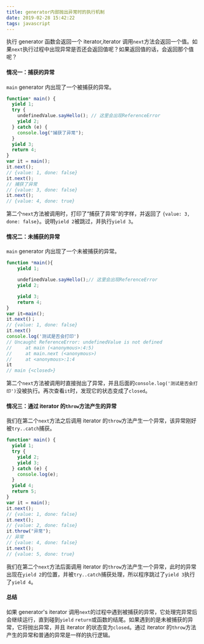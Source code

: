 ```yaml
---
title: generator内部抛出异常时的执行机制
date: 2019-02-28 15:42:22
tags: javascript
---
```


执行 generator 函数会返回一个 iterator,iterator 调用`next`方法会返回一个值。如果`next`执行过程中出现异常是否还会返回值呢？如果返回值的话，会返回那个值呢？

#### 情况一：捕获的异常

`main` generator 内出现了一个被捕获的异常。

```javascript
function* main() {
  yield 1;
  try {
    undefinedValue.sayHello(); // 这里会出现ReferenceError
    yield 2;
  } catch (e) {
    console.log("捕获了异常");
  }
  yield 3;
  return 4;
}
var it = main();
it.next();
// {value: 1, done: false}
it.next();
// 捕获了异常
// {value: 3, done: false}
it.next();
// {value: 4, done: true}
```

第二个`next`方法被调用时，打印了“捕获了异常”的字样，并返回了 `{value: 3, done: false}`。说明`yield 2`被跳过，并执行`yield 3`。

#### 情况二：未捕获的异常

`main` generator 内出现了一个未被捕获的异常。

```javascript
function *main(){
	yield 1;

    undefinedValue.sayHello();// 这里会出现ReferenceError
	yield 2;

	yield 3;
	return 4;
}
var it=main();
it.next()；
// {value: 1, done: false}
it.next()
console.log('测试是否会打印')
// Uncaught ReferenceError: undefinedValue is not defined
//     at main (<anonymous>:4:5)
//     at main.next (<anonymous>)
//     at <anonymous>:1:4
it
// main {<closed>}
```

第二个`next`方法被调用时直接抛出了异常，并且后面的`console.log('测试是否会打印')`没被执行。再次查看`it`时，发现它的状态变成了`closed`。

#### 情况三：通过 iterator 的`throw`方法产生的异常

我们在第二个`next`方法之后调用 iterator 的`throw`方法产生一个异常，该异常刚好被`try..catch`捕获。

```javascript
function* main() {
  yield 1;
  try {
    yield 2;
    yield 3;
  } catch (e) {
    console.log(e);
  }
  yield 4;
  return 5;
}
var it = main();
it.next();
// {value: 1, done: false}
it.next();
// {value: 2, done: false}
it.throw("异常");
// 异常
// {value: 4, done: false}
it.next();
// {value: 5, done: true}
```

我们在第二个`next`方法后面调用 iterator 的`throw`方法产生一个异常，此时的异常出现在`yield 2`的位置，并被`try..catch`捕获处理，所以程序跳过了`yield 3`执行了`yield 4`。

#### 总结

如果 generator's iterator 调用`next`的过程中遇到被捕获的异常，它处理完异常后会继续运行，直到碰到`yield` `return`或函数的结尾。如果遇到的是未被捕获的异常，它将抛出异常，并且 iterator 的状态变为`closed`。通过 iterator 的`throw`方法产生的异常和普通的异常是一样的执行逻辑。
